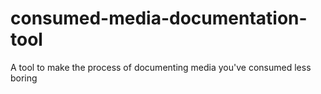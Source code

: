 # consumed-media-documentation-tool
A tool to make the process of documenting media you've consumed less boring
